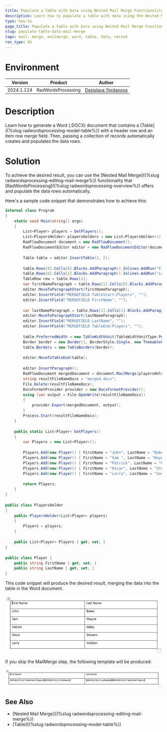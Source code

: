 ```yaml
---
title: Populate a Table with Data using Nested Mail Merge Functionality
description: Learn how to populate a table with data using the Nested Mail Merge functionality.
type: how-to
page_title: Populate a Table with Data using Nested Mail Merge Functionality
slug: populate-table-data-mail-merge
tags: mail, merge, mailmerge, word, table, data, nested
res_type: kb
---
```


# Environment

| Version | Product | Author | 
| --- | --- | ---- | 
| 2024.1.124 | RadWordsProcessing |[Desislava Yordanova](https://www.telerik.com/blogs/author/desislava-yordanova)| 

# Description

Learn how to generate a Word (.DOCX) document that contains a [Table]({%slug radwordsprocessing-model-table%}) with a header row and an item row merge field. Then, passing a collection of records automatically creates and populates the data rows. 

# Solution

To achieve the desired result, you can use the [Nested Mail Merge]({%slug radwordsprocessing-editing-mail-merge%}) functionality that [RadWordsProcessing]({%slug radwordsprocessing-overview%}) offers and populate the data rows automatically.

Here's a sample code snippet that demonstrates how to achieve this:

```csharp
internal class Program
{
    static void Main(string[] args)
    {
        List<Player> players = GetPlayers();
        List<PlayersHolder> playersHolders = new List<PlayersHolder>() { new PlayersHolder(players) };
        RadFlowDocument document = new RadFlowDocument();
        RadFlowDocumentEditor editor = new RadFlowDocumentEditor(document);

        Table table = editor.InsertTable(2, 2);
        
        table.Rows[0].Cells[0].Blocks.AddParagraph().Inlines.AddRun("First Name");
        table.Rows[0].Cells[1].Blocks.AddParagraph().Inlines.AddRun("Last Name");
        TableRow row = table.Rows[1];
        var firstNameParagraph = table.Rows[1].Cells[0].Blocks.AddParagraph();
        editor.MoveToParagraphStart(firstNameParagraph);
        editor.InsertField("MERGEFIELD TableStart:Players", "");
        editor.InsertField("MERGEFIELD FirstName", "");

        var lastNameParagraph = table.Rows[1].Cells[1].Blocks.AddParagraph();
        editor.MoveToParagraphStart(lastNameParagraph);
        editor.InsertField("MERGEFIELD LastName", "");
        editor.InsertField("MERGEFIELD TableEnd:Players", "");

        table.PreferredWidth = new TableWidthUnit(TableWidthUnitType.Percent, 100);
        Border border = new Border(1, BorderStyle.Single, new ThemableColor(Colors.Black));
        table.Borders = new TableBorders(border);

        editor.MoveToTableEnd(table);

        editor.InsertParagraph();
        RadFlowDocument mergedDocument = document.MailMerge(playersHolders);
        string resultFileNameDocx = "merged.docx";
        File.Delete(resultFileNameDocx);
        DocxFormatProvider provider = new DocxFormatProvider();
        using (var output = File.OpenWrite(resultFileNameDocx))
        {
            provider.Export(mergedDocument, output);
        }
        Process.Start(resultFileNameDocx);
    }   
    
    public static List<Player> GetPlayers()
    {
        var Players = new List<Player>();

        Players.Add(new Player() { FirstName = "John", LastName = "Baker" });
        Players.Add(new Player() { FirstName = "Sam ", LastName = "Wayne" });
        Players.Add(new Player() { FirstName = "Patrick", LastName = "Gibbs" });
        Players.Add(new Player() { FirstName = "Oscar", LastName = "Stevens" });
        Players.Add(new Player() { FirstName = "Larry", LastName = "Vodden" });

        return Players;
    }
}

public class PlayersHolder
{
    public PlayersHolder(List<Player> players)
    {
        Players = players;
    }

    public List<Player> Players { get; set; }
}

public class Player {
    public string FirstName { get; set; }
    public string LastName { get; set; }
}
```

This code snippet will produce the desired result, merging the data into the table in the Word document.

![Populate Table Data](images/populate-table-data-mail-merge.png) 


If you skip the MailMerge step, the following template will be produced:

![Populate Table Data](images/populate-table-data-mail-merge-original.png) 

## See Also

* [Nested Mail Merge]({%slug radwordsprocessing-editing-mail-merge%})
* [Table]({%slug radwordsprocessing-model-table%})
